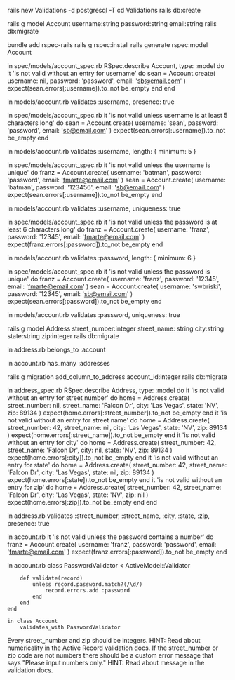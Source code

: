 <!-- 👤 Challenge: Company Contacts
As a developer, I have been tasked with creating a Rails application to store account information for a company. I want to ensure that only valid data can be saved in the database. -->
<!-- All tasks should have accompanying model specs. -->

<!-- ✔️ Acceptance Criteria -->

<!-- The application data should be managed by a PostgreSQL database in a Rails application. -->
rails new Validations -d postgresql -T
cd Validations
rails db:create

<!-- The model should be called Account with username, password, and email attributes. -->
rails g model Account username:string password:string email:string
rails db:migrate

<!-- Every account should require entries for username, password, and email. -->
bundle add rspec-rails
rails g rspec:install
rails generate rspec:model Account

in spec/models/account_spec.rb
    RSpec.describe Account, type: :model do
        it 'is not valid without an entry for username' do
            sean = Account.create(
            username: nil,
            password: 'password',
            email: 'sb@email.com'
        )
            expect(sean.errors[:username]).to_not be_empty
        end
    end

in models/account.rb
    validates :username, presence: true


<!-- Every username should be at least five (5) characters long. -->

in spec/models/account_spec.rb
    it 'is not valid unless username is at least 5 characters long' do
        sean = Account.create(
            username: 'sean',
            password: 'password',
            email: 'sb@email.com'
        )
        expect(sean.errors[:username]).to_not be_empty
    end

in models/account.rb
    validates :username, length: { minimum: 5 }

<!-- Every username should be unique. -->

in spec/models/account_spec.rb
  it 'is not valid unless the username is unique' do
    franz = Account.create(
      username: 'batman',
      password: 'password',
      email: 'fmarte@email.com'
    )
    sean = Account.create(
      username: 'batman',
      password: '123456',
      email: 'sb@email.com'
    )
     expect(sean.errors[:username]).to_not be_empty
  end

in models/account.rb
    validates :username, uniqueness: true


<!-- Every password should be at least six (6) characters long. -->

in spec/models/account_spec.rb
  it 'is not valid unless the password is at least 6 characters long' do
    franz = Account.create(
      username: 'franz',
      password: '12345',
      email: 'fmarte@email.com'
    )
     expect(franz.errors[:password]).to_not be_empty
  end

in models/account.rb
    validates :password, length: { minimum: 6 }

<!-- Every password should be unique. -->

in spec/models/account_spec.rb
  it 'is not valid unless the password is unique' do
    franz = Account.create(
      username: 'franz',
      password: '12345',
      email: 'fmarte@email.com'
    )
    sean = Account.create(
      username: 'swbriski',
      password: '12345',
      email: 'sb@email.com'
    )
     expect(sean.errors[:password]).to_not be_empty
  end

in models/account.rb
    validates :password, uniqueness: true

<!-- The Account model has an associated model called Addresses where an account can have many addresses. -->
<!-- The Address model should have a street_number, street_name, city, state, and zip attributes. The street_number and zip should be integers. -->

rails g model Address street_number:integer street_name: string city:string state:string zip:integer
rails db:migrate

in address.rb
    belongs_to :account

in account.rb
    has_many :addresses

rails g migration add_column_to_address account_id:integer
rails db:migrate


<!-- Every address should require entries for street_number, street_name, city, state, and zip. -->

in address_spec.rb
    RSpec.describe Address, type: :model do
        it 'is not valid without an entry for street number' do
            home = Address.create(
            street_number: nil,
            street_name: 'Falcon Dr',
            city: 'Las Vegas',
            state: 'NV',
            zip: 89134
            )
            expect(home.errors[:street_number]).to_not be_empty
        end
        it 'is not valid without an entry for street name' do
            home = Address.create(
            street_number: 42,
            street_name: nil,
            city: 'Las Vegas',
            state: 'NV',
            zip: 89134
            )
            expect(home.errors[:street_name]).to_not be_empty
        end
        it 'is not valid without an entry for city' do
            home = Address.create(
            street_number: 42,
            street_name: 'Falcon Dr',
            city: nil,
            state: 'NV',
            zip: 89134
            )
            expect(home.errors[:city]).to_not be_empty
        end
        it 'is not valid without an entry for state' do
            home = Address.create(
            street_number: 42,
            street_name: 'Falcon Dr',
            city: 'Las Vegas',
            state: nil,
            zip: 89134
            )
            expect(home.errors[:state]).to_not be_empty
        end
        it 'is not valid without an entry for zip' do
            home = Address.create(
            street_number: 42,
            street_name: 'Falcon Dr',
            city: 'Las Vegas',
            state: 'NV',
            zip: nil
            )
            expect(home.errors[:zip]).to_not be_empty
        end
    end

in address.rb
    validates :street_number, :street_name, :city, :state, :zip, presence: true

<!-- 🏔 Stretch Goals -->
<!-- Every account password should have at least one number.
HINT: Read about custom validations in the Active Record validation docs. -->
in account.rb
  it 'is not valid unless the password contains a number' do
    franz = Account.create(
      username: 'franz',
      password: 'password',
      email: 'fmarte@email.com'
    )
     expect(franz.errors[:password]).to_not be_empty
  end

in account.rb
    class PasswordValidator < ActiveModel::Validator

        def validate(record)
            unless record.password.match?(/\d/)
                record.errors.add :password
            end
        end
    end

    in class Account
        validates_with PasswordValidator

<!-- Every street_number, street_name, and zip on the address model should be unique within an account.
HINT: Read about :scope in the Active Record validation docs. -->



Every street_number and zip should be integers.
HINT: Read about numericality in the Active Record validation docs.
If the street_number or zip code are not numbers there should be a custom error message that says "Please input numbers only."
HINT: Read about message in the validation docs.